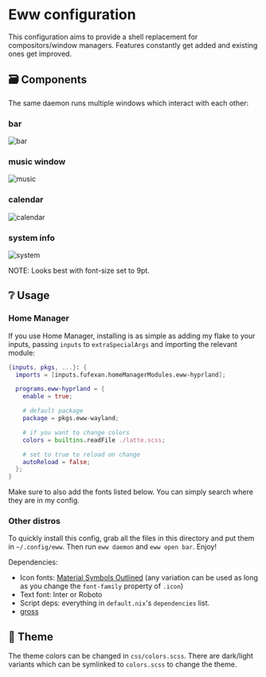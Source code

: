 # Eww configuration

This configuration aims to provide a shell replacement for compositors/window
managers. Features constantly get added and existing ones get improved.

## 🗃️ Components

The same daemon runs multiple windows which interact with each other:

### bar

![bar](https://github.com/fufexan/dotfiles/assets/36706276/c3339908-029c-4e56-88c5-e620dc8ce00d)

### music window

![music](https://github.com/fufexan/dotfiles/assets/36706276/4260362b-8c69-417e-94c0-1436dc9febf9)

### calendar

![calendar](https://github.com/fufexan/dotfiles/assets/36706276/ddf2a40d-f758-4072-ac14-2c254cb9393a)

### system info

![system](https://github.com/fufexan/dotfiles/assets/36706276/723fd8fe-538c-41a5-bcbf-218304dc3bdf)

NOTE: Looks best with font-size set to 9pt.

## ❔ Usage

### Home Manager

If you use Home Manager, installing is as simple as adding my flake to your
inputs, passing `inputs` to `extraSpecialArgs` and importing the relevant
module:

```nix
{inputs, pkgs, ...}: {
  imports = [inputs.fufexan.homeManagerModules.eww-hyprland];

  programs.eww-hyprland = {
    enable = true;

    # default package
    package = pkgs.eww-wayland;

    # if you want to change colors
    colors = builtins.readFile ./latte.scss;

    # set to true to reload on change
    autoReload = false;
  };
}
```

Make sure to also add the fonts listed below. You can simply search where
they are in my config.

### Other distros

To quickly install this config, grab all the files in this directory and put
them in `~/.config/eww`. Then run `eww daemon` and `eww open bar`. Enjoy!

Dependencies:

- Icon fonts: [Material Symbols Outlined](https://github.com/google/material-design-icons/tree/master/variablefont)
  (any variation can be used as long as you change the `font-family` property of `.icon`)
- Text font: Inter or Roboto
- Script deps: everything in `default.nix`'s `dependencies` list.
- [gross](https://github.com/fufexan/gross)

## 🎨 Theme

The theme colors can be changed in `css/colors.scss`. There are dark/light
variants which can be symlinked to `colors.scss` to change the theme.
